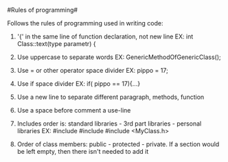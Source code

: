 #Rules of programming#

Follows the rules of programming used in writing code:

1. '{' in the same line of function declaration, not new line EX: 
    int Class::text(type parametr) {

2. Use uppercase to separate words EX:
    GenericMethodOfGenericClass();

3. Use = or other operator space divider EX: 
    pippo = 17;

4. Use if space divider EX: 
    if( pippo == 17){...}

5. Use a new line to separate different paragraph, methods, function

6. Use a space before comment a use-line

7. Includes order is: standard libraries - 3rd part libraries - personal libraries EX:
    #include <iostream>
    #include <QMainWindow>
    #include <MyClass.h>
    
8. Order of class members: public - protected - private. If a section would be left empty, then there isn't needed to add it
